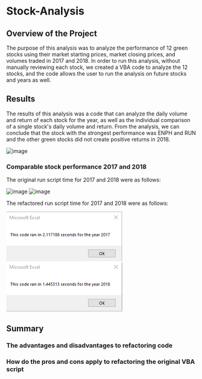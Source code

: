 # Stock-Analysis
## Overview of the Project
The purpose of this analysis was to analyze the performance of 12 green stocks using their market starting prices, market closing prices, and volumes traded in 2017 and 2018. In order to run this analysis, without manually reviewing each stock, we created a VBA code to analyze the 12 stocks, and the code allows the user to run the analysis on future stocks and years as well.

## Results
The results of this analysis was a code that can analyze the daily volume and return of each stock for the year, as well as the individual comparison of a single stock's daily volume and return. From the analysis, we can conclude that the stock with the strongest performance was ENPH and RUN and the other green stocks did not create positive returns in 2018. 

![image](https://user-images.githubusercontent.com/115019829/196848646-3924174f-0dcc-4d9b-8625-71b514d52501.png)

### Comparable stock performance 2017 and 2018
The original run script time for 2017 and 2018 were as follows:

![image](https://user-images.githubusercontent.com/115019829/196848839-0b5e8759-e815-4473-805f-fdb622725220.png)
![image](https://user-images.githubusercontent.com/115019829/196848849-21bfd989-9d23-43e7-9342-ba13ffc207c1.png)

The refactored run script time for 2017 and 2018 were as follows: 

![image](https://github.com/deejoseph281/Stock-Analysis/blob/main/Resources/VBA_Challenge_2017.png)
![image](https://github.com/deejoseph281/Stock-Analysis/blob/main/Resources/VBA_Challenge_2018.png)


## Summary
### The advantages and disadvantages to refactoring code
### How do the pros and cons apply to refactoring the original VBA script
